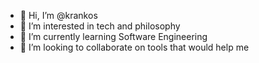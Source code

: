 - 👋 Hi, I’m @krankos
- 👀 I’m interested in tech and philosophy
- 🌱 I’m currently learning Software Engineering
- 💞️ I’m looking to collaborate on tools that would help me

<!---
krankos/krankos is a ✨ special ✨ repository because its `README.md` (this file) appears on your GitHub profile.
You can click the Preview link to take a look at your changes.
--->
